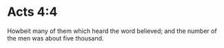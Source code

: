 # Acts 4:4

Howbeit many of them which heard the word believed; and the number of the men was about five thousand.